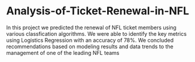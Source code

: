 # Analysis-of-Ticket-Renewal-in-NFL
In this project we predicted the renewal of NFL ticket members using various classfication algorithms. We were able to identify the key
metrics using Logistics Regression with an accuracy of 78%. We concluded recommendations based on modeling results and data trends 
to the management of one of the leading NFL teams 
